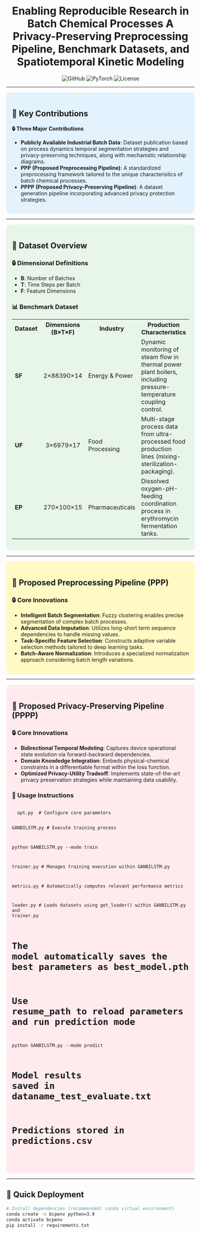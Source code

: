 <h1 align="center">
Enabling Reproducible Research in Batch Chemical Processes  
A Privacy-Preserving Preprocessing Pipeline, Benchmark Datasets, and Spatiotemporal Kinetic Modeling
</h1>

<p align="center">
  <img alt="GitHub" src="https://img.shields.io/badge/Python-3.9%2B-blue?logo=python">
  <img alt="PyTorch" src="https://img.shields.io/badge/PyTorch-2.0+-red?logo=pytorch">
  <img alt="License" src="https://img.shields.io/badge/License-MIT-lightgrey">
</p>

---

<style>
  .section-blue { background-color: #E3F2FD; padding: 15px; border-radius: 10px; }
  .section-green { background-color: #E8F5E9; padding: 15px; border-radius: 10px; }
  .section-yellow { background-color: #FFF9C4; padding: 15px; border-radius: 10px; }
  .section-red { background-color: #FFEBEE; padding: 15px; border-radius: 10px; }
</style>

<div class="section-blue">
  <h2>🌟 Key Contributions</h2>
  <p><b>🔒 Three Major Contributions</b></p>
  <ul>
    <li><b>Publicly Available Industrial Batch Data</b>: Dataset publication based on process dynamics temporal segmentation strategies and privacy-preserving techniques, along with mechanistic relationship diagrams.</li>
    <li><b>PPP (Proposed Preprocessing Pipeline)</b>: A standardized preprocessing framework tailored to the unique characteristics of batch chemical processes.</li>
    <li><b>PPPP (Proposed Privacy-Preserving Pipeline)</b>: A dataset generation pipeline incorporating advanced privacy protection strategies.</li>
  </ul>
</div>

---

<div class="section-green">
  <h2>🔬 Dataset Overview</h2>
  <h3>🔒 Dimensional Definitions</h3>
  <ul>
    <li><b>B</b>: Number of Batches</li>
    <li><b>T</b>: Time Steps per Batch</li>
    <li><b>F</b>: Feature Dimensions</li>
  </ul>
  
  <h3>📊 Benchmark Dataset</h3>
  <table align="center">
    <tr>
      <th>Dataset</th>
      <th>Dimensions (B×T×F)</th>
      <th>Industry</th>
      <th>Production Characteristics</th>
    </tr>
    <tr>
      <td><b>SF</b></td>
      <td align="center">2×88390×14</td>
      <td>Energy & Power</td>
      <td>Dynamic monitoring of steam flow in thermal power plant boilers, including pressure-temperature coupling control.</td>
    </tr>
    <tr>
      <td><b>UF</b></td>
      <td align="center">3×6979×17</td>
      <td>Food Processing</td>
      <td>Multi-stage process data from ultra-processed food production lines (mixing-sterilization-packaging).</td>
    </tr>
    <tr>
      <td><b>EP</b></td>
      <td align="center">270×100×15</td>
      <td>Pharmaceuticals</td>
      <td>Dissolved oxygen-pH-feeding coordination process in erythromycin fermentation tanks.</td>
    </tr>
  </table>
</div>

---

<div class="section-yellow">
  <h2>💼 Proposed Preprocessing Pipeline (PPP)</h2>
  <h3>🔒 Core Innovations</h3>
  <ul>
    <li><b>Intelligent Batch Segmentation</b>: Fuzzy clustering enables precise segmentation of complex batch processes.</li>
    <li><b>Advanced Data Imputation</b>: Utilizes long-short term sequence dependencies to handle missing values.</li>
    <li><b>Task-Specific Feature Selection</b>: Constructs adaptive variable selection methods tailored to deep learning tasks.</li>
    <li><b>Batch-Aware Normalization</b>: Introduces a specialized normalization approach considering batch length variations.</li>
  </ul>
</div>

---

<div class="section-red">
  <h2>💼 Proposed Privacy-Preserving Pipeline (PPPP)</h2>
  <h3>🔒 Core Innovations</h3>
  <ul>
    <li><b>Bidirectional Temporal Modeling</b>: Captures device operational state evolution via forward-backward dependencies.</li>
    <li><b>Domain Knowledge Integration</b>: Embeds physical-chemical constraints in a differentiable format within the loss function.</li>
    <li><b>Optimized Privacy-Utility Tradeoff</b>: Implements state-of-the-art privacy preservation strategies while maintaining data usability.</li>
  </ul>
  
  <h3>🔧 Usage Instructions</h3>
  <pre><code>
  opt.py  # Configure core parameters
  
  GANBILSTM.py  # Execute training process
  
  python GANBILSTM.py --mode train
  
  trainer.py  # Manages training execution within GANBILSTM.py
  
  metrics.py  # Automatically computes relevant performance metrics
  
  loader.py  # Loads datasets using get_loader() within GANBILSTM.py and trainer.py
  
  # The model automatically saves the best parameters as best_model.pth
  # Use resume_path to reload parameters and run prediction mode
  
  python GANBILSTM.py --mode predict
  
  # Model results saved in dataname_test_evaluate.txt
  # Predictions stored in predictions.csv
  </code></pre>
</div>

---

## 🚀 **Quick Deployment**
```bash
# Install dependencies (recommended: conda virtual environment)
conda create -n bcpenv python=3.9
conda activate bcpenv
pip install -r requirements.txt
